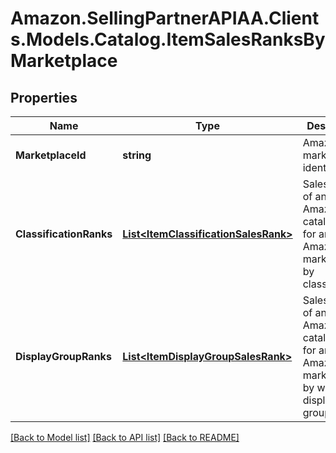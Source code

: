 # Amazon.SellingPartnerAPIAA.Clients.Models.Catalog.ItemSalesRanksByMarketplace
## Properties

Name | Type | Description | Notes
------------ | ------------- | ------------- | -------------
**MarketplaceId** | **string** | Amazon marketplace identifier. | 
**ClassificationRanks** | [**List&lt;ItemClassificationSalesRank&gt;**](ItemClassificationSalesRank.md) | Sales ranks of an Amazon catalog item for an Amazon marketplace by classification. | [optional] 
**DisplayGroupRanks** | [**List&lt;ItemDisplayGroupSalesRank&gt;**](ItemDisplayGroupSalesRank.md) | Sales ranks of an Amazon catalog item for an Amazon marketplace by website display group. | [optional] 

[[Back to Model list]](../README.md#documentation-for-models) [[Back to API list]](../README.md#documentation-for-api-endpoints) [[Back to README]](../README.md)

